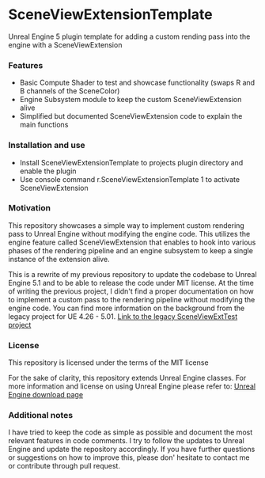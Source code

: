 # SceneViewExtensionTemplate

Unreal Engine 5 plugin template for adding a custom rending pass into the engine with a SceneViewExtension

### Features

- Basic Compute Shader to test and showcase functionality (swaps R and B channels of the SceneColor)
- Engine Subsystem module to keep the custom SceneViewExtension alive
- Simplified but documented SceneViewExtension code to explain the main functions

### Installation and use

- Install SceneViewExtensionTemplate to projects plugin directory and enable the plugin
- Use console command r.SceneViewExtensionTemplate 1 to activate SceneViewExtension

### Motivation

This repository showcases a simple way to implement custom rendering pass to Unreal Engine without modifying the engine code. This utilizes the engine feature called SceneViewExtension that enables to hook into various phases of the rendering pipeline and an engine subsystem to keep a single instance of the extension alive.

This is a rewrite of my previous repository to update the codebase to Unreal Engine 5.1 and to be able to release the code under MIT license. At the time of writing the previous project, I didn't find a proper documentation on how to implement a custom pass to the rendering pipeline without modifying the engine code. You can find more information on the background from the legacy project for UE 4.26 - 5.01. [Link to the legacy SceneViewExtTest project](https://github.com/A57R4L/SceneViewExtTest)

### License

This repository is licensed under the terms of the MIT license

For the sake of clarity, this repository extends Unreal Engine classes. For more information and license on using Unreal Engine please refer to: [Unreal Engine download page](https://www.unrealengine.com/download)

### Additional notes

I have tried to keep the code as simple as possible and document the most relevant features in code comments. I try to follow the updates to Unreal Engine and update the repository accordingly. If you have further questions or suggestions on how to improve this, please don' hesitate to contact me or contribute through pull request.
